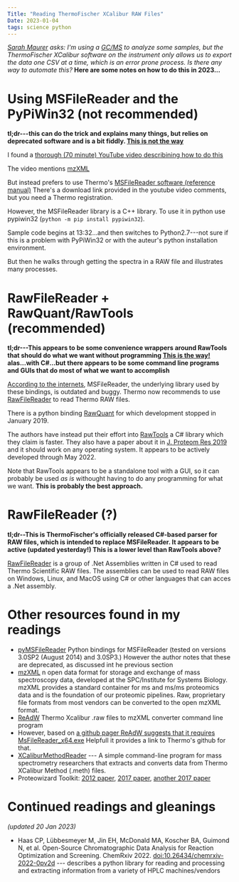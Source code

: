 ```yaml
---
Title: "Reading ThermoFischer XCalibur RAW Files"
Date: 2023-01-04
tags: science python
---
```


_[Sarah Maurer](https://directory.ccsu.edu/person/sarah-maurer) asks:  I'm using a [GC/MS](https://en.wikipedia.org/wiki/Gas_chromatography–mass_spectrometry) to analyze some samples, but the ThermoFischer XCalibur software on the instrument only allows us to export the data one CSV at a time, which is an error prone process.  Is there any way to automate this?_  **Here are some notes on how to do this in 2023...**


# Using MSFileReader and the PyPiWin32 (not recommended)

**tl;dr---this can do the trick and explains many things, but relies on deprecated software and is a bit fiddly.  [This is not the way](https://tenor.com/bul54.gif)** 

I found a [thorough (70 minute) YouTube video describining how to do this](https://www.youtube.com/watch?v=Aj5rd6p1Q1s)

The video mentions [mzXML](http://tools.proteomecenter.org/wiki/index.php?title=Formats%3AmzXML#Thermo.2FXCalibur)

But instead prefers to use Thermo's [MSFileReader software (reference manual)](https://tools.thermofisher.com/content/sfs/manuals/Man-XCALI-97542-MSFileReader-30-Ref-ManXCALI97542-A-EN.pdf) There's a download link provided in the youtube video comments, but you need a Thermo registration.

However, the MSFileReader library is a C++ library. To use it in python use pypiwin32 (`python -m pip install pypiwin32`). 

Sample code begins at 13:32...and then switches to Python2.7---not sure if this is a problem with PyPiWin32 or with the auteur's python installation environment.

But then he walks through getting the spectra in a RAW file and illustrates many processes.


# RawFileReader + RawQuant/RawTools (recommended)

**tl;dr---This appears to be some convenience wrappers around RawTools that should do what we want without programming [This is the way!](https://tenor.com/bpEmY.gif) alas...with C#...but there appears to be some command line programs and GUIs that do most of what we want to accomplish**

[According to the internets](https://github.com/frallain/pymsfilereader), MSFileReader, the underlying library used by these bindings, is outdated and buggy. Thermo now recommends to use [RawFileReader](https://planetorbitrap.com/rawfilereader) to read Thermo RAW files. 

There is a python binding [RawQuant](https://github.com/kevinkovalchik/RawQuant) for which development stopped in January 2019.

The authors have instead put their effort into [RawTools](https://github.com/kevinkovalchik/RawTools) a C# library which they claim is faster.  They also have a paper about it in [J. Proteom Res 2019](https://pubs.acs.org/doi/10.1021/acs.jproteome.8b00721) and it should work on any operating system.  It appears to be actively developed through May 2022. 

Note that RawTools appears to be a standalone tool with a GUI, so it can probably be used _as is_ withought having to do any programming for what we want. **This is probably the best approach.**

# RawFileReader (?)

**tl;dr--This is ThermoFischer's officially released C#-based parser for RAW files, which is intended to replace MSFileReader.  It appears to be active (updated yesterday!) This is a lower level than RawTools above?** 

[RawFileReader](https://github.com/thermofisherlsms/RawFileReader) is a group of .Net Assemblies written in C# used to read Thermo Scientific RAW files. The assemblies can be used to read RAW files on Windows, Linux, and MacOS using C# or other languages that can acces a .Net assembly.


# Other resources found in my readings

* [pyMSFileReader](https://github.com/frallain/pymsfilereader) Python bindings for MSFileReader (tested on versions 3.0SP2 (August 2014) and 3.0SP3.)  However the author notes that these are deprecated, as discussed int he previous section
* [mzXML](http://tools.proteomecenter.org/wiki/index.php?title=Formats%3AmzXML#Thermo.2FXCalibur) n open data format for storage and exchange of mass spectroscopy data, developed at the SPC/Institute for Systems Biology. mzXML provides a standard container for ms and ms/ms proteomics data and is the foundation of our proteomic pipelines. Raw, proprietary file formats from most vendors can be converted to the open mzXML format.
* [ReAdW](http://tools.proteomecenter.org/wiki/index.php?title=Software:ReAdW)  Thermo Xcalibur .raw files to mzXML converter command line program
* However, based on [a github pager ReAdW suggests that it requires MsFileReader_x64.exe](https://github.com/PedrioliLab/ReAdW)  Helpfull it provides a link to Thermo's github for that.
* [XCaliburMethodReader](https://github.com/nickdelgrosso/XCaliburMethodReader) --- A simple command-line program for mass spectrometry researchers that extracts and converts data from Thermo XCalibur Method (.meth) files.
* Proteowizard Toolkit: [2012 paper](https://www.nature.com/articles/nbt.2377), [2017 paper](https://pubmed.ncbi.nlm.nih.gov/28188540/), [another 2017 paper](https://link.springer.com/protocol/10.1007/978-1-4939-6747-6_23#citeas) 

# Continued readings and gleanings

*(updated 20 Jan 2023)*

* Haas CP, Lübbesmeyer M, Jin EH, McDonald MA, Koscher BA, Guimond N, et al. Open-Source Chromatographic Data Analysis for Reaction Optimization and Screening. ChemRxiv 2022. [doi:10.26434/chemrxiv-2022-0pv2d](https://dx.doi.org/10.26434/chemrxiv-2022-0pv2d) --- describes a python library for reading and processing and extracting information from a variety of HPLC machines/vendors
